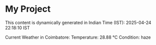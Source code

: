 # My Project

This content is dynamically generated in Indian Time (IST): 2025-04-24 22:18:10 IST


Current Weather in Coimbatore:
Temperature: 28.88 °C
Condition: haze
